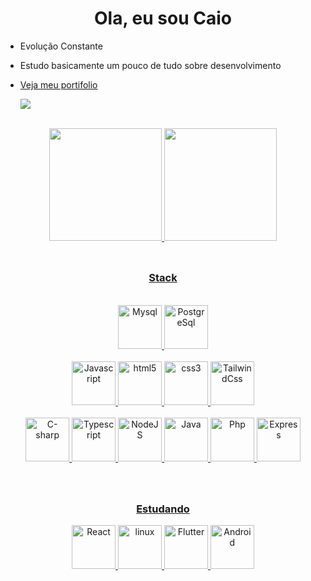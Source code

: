 <h1 align="center"> Ola, eu sou Caio</h1> 

- Evolução Constante 
- Estudo basicamente um pouco de tudo sobre desenvolvimento
- <a href="https://caiocdj.github.io/PortifolioV2/"> Veja meu portifolio</a>

  <a href="https://www.linkedin.com/in/caio-corr%C3%AAa-4aa4731b2" target="_blank"><img src="https://img.shields.io/badge/-LinkedIn-%230077B5?style=for-the-badge&logo=linkedin&logoColor=white" target="_blank">
  </a> 
<br>

<div align="center">
    <a href="https://github.com/CaioCDJ">
    <img height="180em" src="https://github-readme-stats.vercel.app/api?username=CaioCDJ&show_icons=true&theme=tokyonight&include_all_commits=true&count_private=true"/>
    <img height="180em" src="https://github-readme-stats.vercel.app/api/top-langs/?username=CaioCDJ&layout=compact&langs_count=7&theme=tokyonight"/>
</div>


<br/>

##

<h3 align="center">Stack</h3>
 
<br/>
<div align="center">
<div>

<img src="https://cdn.jsdelivr.net/gh/devicons/devicon/icons/mysql/mysql-original.svg" title="Mysql" width="70" height="70"/>

<img src="https://cdn.jsdelivr.net/gh/devicons/devicon/icons/postgresql/postgresql-original.svg" title="PostgreSql" width="70" height="70"/>

</div>
<div>
<br/>
<img src="https://cdn.jsdelivr.net/gh/devicons/devicon/icons/javascript/javascript-original.svg" title="Javascript" width="70" height="70" />
         
<img src="https://cdn.jsdelivr.net/gh/devicons/devicon/icons/html5/html5-original.svg" title="html5" width="70" height="70"/>
          
<img src="https://cdn.jsdelivr.net/gh/devicons/devicon/icons/css3/css3-original.svg" title="css3" width="70" height="70"/>
       
<img src="https://cdn.jsdelivr.net/gh/devicons/devicon/icons/tailwindcss/tailwindcss-original-wordmark.svg" title="TailwindCss" width="70" height="70"/>


</div>

<div style="mmargin-top:10px">
<br/>

<img src="https://cdn.jsdelivr.net/gh/devicons/devicon/icons/csharp/csharp-original.svg" title="C-sharp" width="70" height="70"/>

<img src="https://cdn.jsdelivr.net/gh/devicons/devicon/icons/typescript/typescript-original.svg" title="Typescript" width="70" height="70" />
          
<img src="https://cdn.jsdelivr.net/gh/devicons/devicon/icons/nodejs/nodejs-original.svg" title="NodeJS" width="70" height="70"/>

<img src="https://cdn.jsdelivr.net/gh/devicons/devicon/icons/java/java-original-wordmark.svg" title="Java" width="70" height="70" />
          
<img src="https://cdn.jsdelivr.net/gh/devicons/devicon/icons/php/php-original.svg" title="Php" width="70" height="70"/>

<img src="https://cdn.jsdelivr.net/gh/devicons/devicon/icons/express/express-original.svg" title="Express" width="70" height="70"/>
</div>
 
         
<br/>
<br/>

<div align="center">

## 

### Estudando
  
<img src="https://cdn.jsdelivr.net/gh/devicons/devicon/icons/react/react-original.svg" title="React" width="70" height="70"/>
          
<img src="https://cdn.jsdelivr.net/gh/devicons/devicon/icons/linux/linux-original.svg" title="linux" width="70" height="70"/>

<img src="https://cdn.jsdelivr.net/gh/devicons/devicon/icons/flutter/flutter-original.svg" title="Flutter" width="70" height="70"/>
 
<img src="https://cdn.jsdelivr.net/gh/devicons/devicon/icons/android/android-plain.svg" title="Android" width="70" height="70"/>
          
</div>
